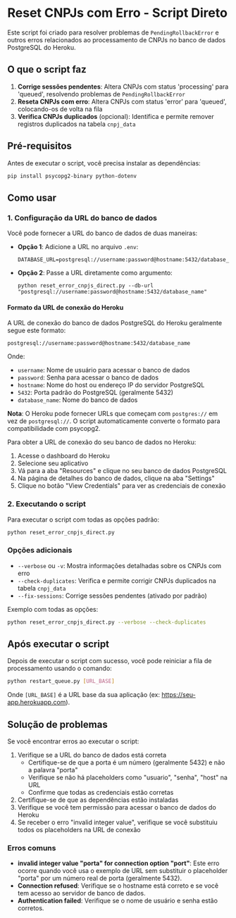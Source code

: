 # Reset CNPJs com Erro - Script Direto

Este script foi criado para resolver problemas de `PendingRollbackError` e outros erros relacionados ao processamento de CNPJs no banco de dados PostgreSQL do Heroku.

## O que o script faz

1. **Corrige sessões pendentes**: Altera CNPJs com status 'processing' para 'queued', resolvendo problemas de `PendingRollbackError`
2. **Reseta CNPJs com erro**: Altera CNPJs com status 'error' para 'queued', colocando-os de volta na fila
3. **Verifica CNPJs duplicados** (opcional): Identifica e permite remover registros duplicados na tabela `cnpj_data`

## Pré-requisitos

Antes de executar o script, você precisa instalar as dependências:

```bash
pip install psycopg2-binary python-dotenv
```

## Como usar

### 1. Configuração da URL do banco de dados

Você pode fornecer a URL do banco de dados de duas maneiras:

- **Opção 1**: Adicione a URL no arquivo `.env`:
  ```
  DATABASE_URL=postgresql://username:password@hostname:5432/database_name
  ```

- **Opção 2**: Passe a URL diretamente como argumento:
  ```
  python reset_error_cnpjs_direct.py --db-url "postgresql://username:password@hostname:5432/database_name"
  ```

#### Formato da URL de conexão do Heroku

A URL de conexão do banco de dados PostgreSQL do Heroku geralmente segue este formato:
```
postgresql://username:password@hostname:5432/database_name
```

Onde:
- `username`: Nome de usuário para acessar o banco de dados
- `password`: Senha para acessar o banco de dados
- `hostname`: Nome do host ou endereço IP do servidor PostgreSQL
- `5432`: Porta padrão do PostgreSQL (geralmente 5432)
- `database_name`: Nome do banco de dados

**Nota**: O Heroku pode fornecer URLs que começam com `postgres://` em vez de `postgresql://`. O script automaticamente converte o formato para compatibilidade com psycopg2.

Para obter a URL de conexão do seu banco de dados no Heroku:
1. Acesse o dashboard do Heroku
2. Selecione seu aplicativo
3. Vá para a aba "Resources" e clique no seu banco de dados PostgreSQL
4. Na página de detalhes do banco de dados, clique na aba "Settings"
5. Clique no botão "View Credentials" para ver as credenciais de conexão

### 2. Executando o script

Para executar o script com todas as opções padrão:

```bash
python reset_error_cnpjs_direct.py
```

### Opções adicionais

- `--verbose` ou `-v`: Mostra informações detalhadas sobre os CNPJs com erro
- `--check-duplicates`: Verifica e permite corrigir CNPJs duplicados na tabela `cnpj_data`
- `--fix-sessions`: Corrige sessões pendentes (ativado por padrão)

Exemplo com todas as opções:

```bash
python reset_error_cnpjs_direct.py --verbose --check-duplicates
```

## Após executar o script

Depois de executar o script com sucesso, você pode reiniciar a fila de processamento usando o comando:

```bash
python restart_queue.py [URL_BASE]
```

Onde `[URL_BASE]` é a URL base da sua aplicação (ex: https://seu-app.herokuapp.com).

## Solução de problemas

Se você encontrar erros ao executar o script:

1. Verifique se a URL do banco de dados está correta
   - Certifique-se de que a porta é um número (geralmente 5432) e não a palavra "porta"
   - Verifique se não há placeholders como "usuario", "senha", "host" na URL
   - Confirme que todas as credenciais estão corretas
2. Certifique-se de que as dependências estão instaladas
3. Verifique se você tem permissão para acessar o banco de dados do Heroku
4. Se receber o erro "invalid integer value", verifique se você substituiu todos os placeholders na URL de conexão

### Erros comuns

- **invalid integer value "porta" for connection option "port"**: Este erro ocorre quando você usa o exemplo de URL sem substituir o placeholder "porta" por um número real de porta (geralmente 5432).
- **Connection refused**: Verifique se o hostname está correto e se você tem acesso ao servidor de banco de dados.
- **Authentication failed**: Verifique se o nome de usuário e senha estão corretos.
